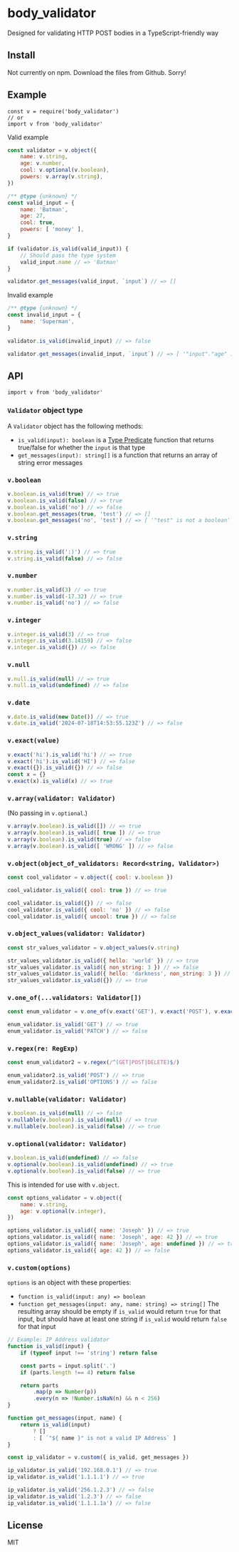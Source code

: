 # body_validator

Designed for validating HTTP POST bodies in a TypeScript-friendly way

## Install

Not currently on npm.  Download the files from Github.  Sorry!

## Example

<!--js
// with gfmjs
import bv from './dist/index.js'
const v = bv.default
-->

```node
const v = require('body_validator')
// or
import v from 'body_validator'
```

Valid example
```js
const validator = v.object({
	name: v.string,
	age: v.number,
	cool: v.optional(v.boolean),
	powers: v.array(v.string),
})

/** @type {unknown} */
const valid_input = {
	name: 'Batman',
	age: 27,
	cool: true,
	powers: [ 'money' ],
}

if (validator.is_valid(valid_input)) {
	// Should pass the type system
	valid_input.name // => 'Batman'
}

validator.get_messages(valid_input, `input`) // => []
```

Invalid example
```js
/** @type {unknown} */
const invalid_input = {
	name: 'Superman',
}

validator.is_valid(invalid_input) // => false

validator.get_messages(invalid_input, `input`) // => [ '"input"."age" is not a number', '"input"."powers" is not an array' ]
```

## API

```node
import v from 'body_validator'
```

### `Validator` object type

A `Validator` object has the following methods:

- `is_valid(input): boolean` is a [Type Predicate](https://www.typescriptlang.org/docs/handbook/2/narrowing.html#using-type-predicates) function that returns true/false for whether the `input` is that type
- `get_messages(input): string[]` is a function that returns an array of string error messages



### `v.boolean`

```js
v.boolean.is_valid(true) // => true
v.boolean.is_valid(false) // => true
v.boolean.is_valid('no') // => false
v.boolean.get_messages(true, 'test') // => []
v.boolean.get_messages('no', 'test') // => [ '"test" is not a boolean' ]
```


### `v.string`

```js
v.string.is_valid(':)') // => true
v.string.is_valid(false) // => false
```


### `v.number`

```js
v.number.is_valid(3) // => true
v.number.is_valid(-17.32) // => true
v.number.is_valid('no') // => false
```


### `v.integer`

```js
v.integer.is_valid(3) // => true
v.integer.is_valid(3.14159) // => false
v.integer.is_valid({}) // => false
```


### `v.null`

```js
v.null.is_valid(null) // => true
v.null.is_valid(undefined) // => false
```


### `v.date`

```js
v.date.is_valid(new Date()) // => true
v.date.is_valid('2024-07-18T14:53:55.123Z') // => false
```


### `v.exact(value)`

```js
v.exact('hi').is_valid('hi') // => true
v.exact('hi').is_valid('HI') // => false
v.exact({}).is_valid({}) // => false
const x = {}
v.exact(x).is_valid(x) // => true
```


### `v.array(validator: Validator)`

(No passing in `v.optional`.)

```js
v.array(v.boolean).is_valid([]) // => true
v.array(v.boolean).is_valid([ true ]) // => true
v.array(v.boolean).is_valid(true) // => false
v.array(v.boolean).is_valid([ 'WRONG' ]) // => false
```


### `v.object(object_of_validators: Record<string, Validator>)`

```js
const cool_validator = v.object({ cool: v.boolean })

cool_validator.is_valid({ cool: true }) // => true

cool_validator.is_valid({}) // => false
cool_validator.is_valid({ cool: 'no' }) // => false
cool_validator.is_valid({ uncool: true }) // => false
```


### `v.object_values(validator: Validator)`

```js
const str_values_validator = v.object_values(v.string)

str_values_validator.is_valid({ hello: 'world' }) // => true
str_values_validator.is_valid({ non_string: 3 }) // => false
str_values_validator.is_valid({ hello: 'darkness', non_string: 3 }) // => false
str_values_validator.is_valid({}) // => true
```


### `v.one_of(...validators: Validator[])`

```js
const enum_validator = v.one_of(v.exact('GET'), v.exact('POST'), v.exact('DELETE'))

enum_validator.is_valid('GET') // => true
enum_validator.is_valid('PATCH') // => false
```


### `v.regex(re: RegExp)`

```js
const enum_validator2 = v.regex(/^(GET|POST|DELETE)$/)

enum_validator2.is_valid('POST') // => true
enum_validator2.is_valid('OPTIONS') // => false
```


### `v.nullable(validator: Validator)`

```js
v.boolean.is_valid(null) // => false
v.nullable(v.boolean).is_valid(null) // => true
v.nullable(v.boolean).is_valid(false) // => true
```


### `v.optional(validator: Validator)`

```js
v.boolean.is_valid(undefined) // => false
v.optional(v.boolean).is_valid(undefined) // => true
v.optional(v.boolean).is_valid(false) // => true
```

This is intended for use with `v.object`.
```js
const options_validator = v.object({
	name: v.string,
	age: v.optional(v.integer),
})

options_validator.is_valid({ name: 'Joseph' }) // => true
options_validator.is_valid({ name: 'Joseph', age: 42 }) // => true
options_validator.is_valid({ name: 'Joseph', age: undefined }) // => true
options_validator.is_valid({ age: 42 }) // => false
```


### `v.custom(options)`

`options` is an object with these properties:

- `function is_valid(input: any) => boolean`
- `function get_messages(input: any, name: string) => string[]` The resulting array should be empty if `is_valid` would return `true` for that input, but should have at least one string if `is_valid` would return `false` for that input

```js
// Example: IP Address validator
function is_valid(input) {
	if (typeof input !== 'string') return false

	const parts = input.split('.')
	if (parts.length !== 4) return false

	return parts
		.map(p => Number(p))
		.every(n => !Number.isNaN(n) && n < 256)
}

function get_messages(input, name) {
	return is_valid(input)
		? []
		: [ `"${ name }" is not a valid IP Address` ]
}

const ip_validator = v.custom({ is_valid, get_messages })

ip_validator.is_valid('192.168.0.1') // => true
ip_validator.is_valid('1.1.1.1') // => true

ip_validator.is_valid('256.1.2.3') // => false
ip_validator.is_valid('1.2.3') // => false
ip_validator.is_valid('1.1.1.1a') // => false
```


## License

MIT
